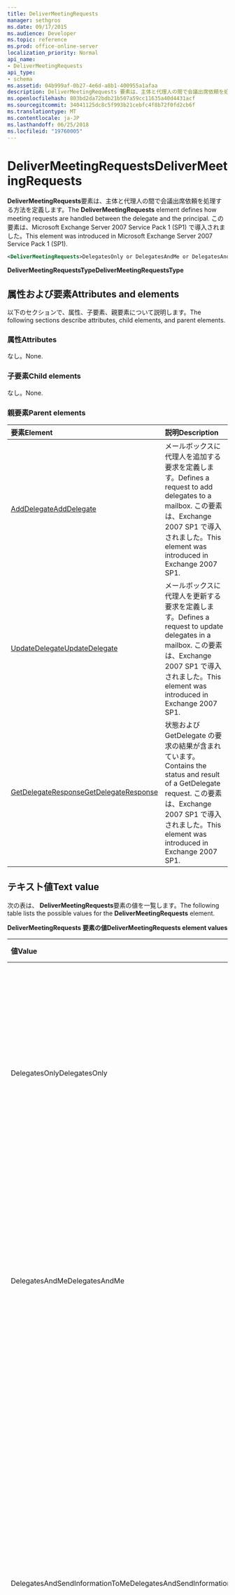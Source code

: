 ```yaml
---
title: DeliverMeetingRequests
manager: sethgros
ms.date: 09/17/2015
ms.audience: Developer
ms.topic: reference
ms.prod: office-online-server
localization_priority: Normal
api_name:
- DeliverMeetingRequests
api_type:
- schema
ms.assetid: 04b999af-0b27-4e6d-a8b1-400955a1afaa
description: DeliverMeetingRequests 要素は、主体と代理人の間で会議出席依頼を処理する方法を定義します。 この要素は、Microsoft Exchange Server 2007 Service Pack 1 (SP1) で導入されました。
ms.openlocfilehash: 803bd2da72bdb21b507a59cc11635a40d4431acf
ms.sourcegitcommit: 34041125dc8c5f993b21cebfc4f8b72f0fd2cb6f
ms.translationtype: MT
ms.contentlocale: ja-JP
ms.lasthandoff: 06/25/2018
ms.locfileid: "19760005"
---
```

# <a name="delivermeetingrequests"></a><span data-ttu-id="b5813-104">DeliverMeetingRequests</span><span class="sxs-lookup"><span data-stu-id="b5813-104">DeliverMeetingRequests</span></span>

<span data-ttu-id="b5813-105">**DeliverMeetingRequests**要素は、主体と代理人の間で会議出席依頼を処理する方法を定義します。</span><span class="sxs-lookup"><span data-stu-id="b5813-105">The **DeliverMeetingRequests** element defines how meeting requests are handled between the delegate and the principal.</span></span> <span data-ttu-id="b5813-106">この要素は、Microsoft Exchange Server 2007 Service Pack 1 (SP1) で導入されました。</span><span class="sxs-lookup"><span data-stu-id="b5813-106">This element was introduced in Microsoft Exchange Server 2007 Service Pack 1 (SP1).</span></span> 
  
```XML
<DeliverMeetingRequests>DelegatesOnly or DelegatesAndMe or DelegatesAndSendInformationToMe or NoForward</DeliverMeetingRequests>
```

 <span data-ttu-id="b5813-107">**DeliverMeetingRequestsType**</span><span class="sxs-lookup"><span data-stu-id="b5813-107">**DeliverMeetingRequestsType**</span></span>
## <a name="attributes-and-elements"></a><span data-ttu-id="b5813-108">属性および要素</span><span class="sxs-lookup"><span data-stu-id="b5813-108">Attributes and elements</span></span>

<span data-ttu-id="b5813-109">以下のセクションで、属性、子要素、親要素について説明します。</span><span class="sxs-lookup"><span data-stu-id="b5813-109">The following sections describe attributes, child elements, and parent elements.</span></span>
  
### <a name="attributes"></a><span data-ttu-id="b5813-110">属性</span><span class="sxs-lookup"><span data-stu-id="b5813-110">Attributes</span></span>

<span data-ttu-id="b5813-111">なし。</span><span class="sxs-lookup"><span data-stu-id="b5813-111">None.</span></span>
  
### <a name="child-elements"></a><span data-ttu-id="b5813-112">子要素</span><span class="sxs-lookup"><span data-stu-id="b5813-112">Child elements</span></span>

<span data-ttu-id="b5813-113">なし。</span><span class="sxs-lookup"><span data-stu-id="b5813-113">None.</span></span>
  
### <a name="parent-elements"></a><span data-ttu-id="b5813-114">親要素</span><span class="sxs-lookup"><span data-stu-id="b5813-114">Parent elements</span></span>

|<span data-ttu-id="b5813-115">**要素**</span><span class="sxs-lookup"><span data-stu-id="b5813-115">**Element**</span></span>|<span data-ttu-id="b5813-116">**説明**</span><span class="sxs-lookup"><span data-stu-id="b5813-116">**Description**</span></span>|
|:-----|:-----|
|[<span data-ttu-id="b5813-117">AddDelegate</span><span class="sxs-lookup"><span data-stu-id="b5813-117">AddDelegate</span></span>](adddelegate.md) <br/> |<span data-ttu-id="b5813-118">メールボックスに代理人を追加する要求を定義します。</span><span class="sxs-lookup"><span data-stu-id="b5813-118">Defines a request to add delegates to a mailbox.</span></span> <span data-ttu-id="b5813-119">この要素は、Exchange 2007 SP1 で導入されました。</span><span class="sxs-lookup"><span data-stu-id="b5813-119">This element was introduced in Exchange 2007 SP1.</span></span>  <br/> |
|[<span data-ttu-id="b5813-120">UpdateDelegate</span><span class="sxs-lookup"><span data-stu-id="b5813-120">UpdateDelegate</span></span>](updatedelegate.md) <br/> |<span data-ttu-id="b5813-121">メールボックスに代理人を更新する要求を定義します。</span><span class="sxs-lookup"><span data-stu-id="b5813-121">Defines a request to update delegates in a mailbox.</span></span> <span data-ttu-id="b5813-122">この要素は、Exchange 2007 SP1 で導入されました。</span><span class="sxs-lookup"><span data-stu-id="b5813-122">This element was introduced in Exchange 2007 SP1.</span></span>  <br/> |
|[<span data-ttu-id="b5813-123">GetDelegateResponse</span><span class="sxs-lookup"><span data-stu-id="b5813-123">GetDelegateResponse</span></span>](getdelegateresponse.md) <br/> |<span data-ttu-id="b5813-124">状態および GetDelegate の要求の結果が含まれています。</span><span class="sxs-lookup"><span data-stu-id="b5813-124">Contains the status and result of a GetDelegate request.</span></span> <span data-ttu-id="b5813-125">この要素は、Exchange 2007 SP1 で導入されました。</span><span class="sxs-lookup"><span data-stu-id="b5813-125">This element was introduced in Exchange 2007 SP1.</span></span>  <br/> |
   
## <a name="text-value"></a><span data-ttu-id="b5813-126">テキスト値</span><span class="sxs-lookup"><span data-stu-id="b5813-126">Text value</span></span>

<span data-ttu-id="b5813-127">次の表は、 **DeliverMeetingRequests**要素の値を一覧します。</span><span class="sxs-lookup"><span data-stu-id="b5813-127">The following table lists the possible values for the **DeliverMeetingRequests** element.</span></span> 
  
<span data-ttu-id="b5813-128">**DeliverMeetingRequests 要素の値**</span><span class="sxs-lookup"><span data-stu-id="b5813-128">**DeliverMeetingRequests element values**</span></span>

|<span data-ttu-id="b5813-129">**値**</span><span class="sxs-lookup"><span data-stu-id="b5813-129">**Value**</span></span>|<span data-ttu-id="b5813-130">**説明**</span><span class="sxs-lookup"><span data-stu-id="b5813-130">**Description**</span></span>|
|:-----|:-----|
|<span data-ttu-id="b5813-131">DelegatesOnly</span><span class="sxs-lookup"><span data-stu-id="b5813-131">DelegatesOnly</span></span>  <br/> |<span data-ttu-id="b5813-132">会議出席依頼は代理人に転送し、主体のメールボックスの削除済みアイテム フォルダーに移動します。</span><span class="sxs-lookup"><span data-stu-id="b5813-132">Meeting requests are forwarded to the delegate and moved to the Deleted Items folder in the principal's mailbox.</span></span>  <br/> |
|<span data-ttu-id="b5813-133">DelegatesAndMe</span><span class="sxs-lookup"><span data-stu-id="b5813-133">DelegatesAndMe</span></span>  <br/> |<span data-ttu-id="b5813-134">会議出席依頼は代理人に転送され、主体のメールボックスの受信トレイ フォルダー内に残ります。</span><span class="sxs-lookup"><span data-stu-id="b5813-134">Meeting requests are forwarded to the delegate and remain in the Inbox folder in the principal's mailbox.</span></span>  <br/> |
|<span data-ttu-id="b5813-135">DelegatesAndSendInformationToMe</span><span class="sxs-lookup"><span data-stu-id="b5813-135">DelegatesAndSendInformationToMe</span></span>  <br/> |<span data-ttu-id="b5813-136">会議出席依頼が代理人に転送され、プリンシパルのメールボックスの受信トレイ フォルダー内に残りますが、承諾、仮承諾、辞退のボタンは、Microsoft Office Outlook の閲覧ウィンドウには表示されません。</span><span class="sxs-lookup"><span data-stu-id="b5813-136">Meeting requests are forwarded to the delegate and remain in the Inbox folder in the principal's mailbox, but the Accept, Tentative, and Decline buttons do not appear in the Microsoft Office Outlook reading pane.</span></span>  <br/> |
|<span data-ttu-id="b5813-137">NoForward</span><span class="sxs-lookup"><span data-stu-id="b5813-137">NoForward</span></span>  <br/> |<span data-ttu-id="b5813-138">会議出席依頼は代理人に転送されません。</span><span class="sxs-lookup"><span data-stu-id="b5813-138">Meeting requests are not forwarded to the delegate.</span></span>  <br/> |
   
## <a name="remarks"></a><span data-ttu-id="b5813-139">備考</span><span class="sxs-lookup"><span data-stu-id="b5813-139">Remarks</span></span>

<span data-ttu-id="b5813-140">主体のメールボックス内のすべてのデリゲートは、 **DeliverMeetingRequests**の設定によって異なります。</span><span class="sxs-lookup"><span data-stu-id="b5813-140">The **DeliverMeetingRequests** setting affects all delegates in a principal's mailbox.</span></span> 
  
<span data-ttu-id="b5813-141">この要素を記述するスキーマは、Exchange Web サービスをホストする IIS 仮想ディレクトリに置かれています。</span><span class="sxs-lookup"><span data-stu-id="b5813-141">The schema that describes this element is located in the IIS virtual directory that hosts Exchange Web Services.</span></span>
  
## <a name="element-information"></a><span data-ttu-id="b5813-142">要素情報</span><span class="sxs-lookup"><span data-stu-id="b5813-142">Element information</span></span>

|||
|:-----|:-----|
|<span data-ttu-id="b5813-143">名前空間</span><span class="sxs-lookup"><span data-stu-id="b5813-143">Namespace</span></span>  <br/> |http://schemas.microsoft.com/exchange/services/2006/messages  <br/> |
|<span data-ttu-id="b5813-144">スキーマ名</span><span class="sxs-lookup"><span data-stu-id="b5813-144">Schema Name</span></span>  <br/> |<span data-ttu-id="b5813-145">メッセージ スキーマ</span><span class="sxs-lookup"><span data-stu-id="b5813-145">Messages schema</span></span>  <br/> |
|<span data-ttu-id="b5813-146">検証ファイル</span><span class="sxs-lookup"><span data-stu-id="b5813-146">Validation File</span></span>  <br/> |<span data-ttu-id="b5813-147">Messages.xsd</span><span class="sxs-lookup"><span data-stu-id="b5813-147">Messages.xsd</span></span>  <br/> |
|<span data-ttu-id="b5813-148">空に設定可能</span><span class="sxs-lookup"><span data-stu-id="b5813-148">Can be Empty</span></span>  <br/> |<span data-ttu-id="b5813-149">False</span><span class="sxs-lookup"><span data-stu-id="b5813-149">False</span></span>  <br/> |
   
## <a name="see-also"></a><span data-ttu-id="b5813-150">関連項目</span><span class="sxs-lookup"><span data-stu-id="b5813-150">See also</span></span>

- [<span data-ttu-id="b5813-151">AddDelegate 操作</span><span class="sxs-lookup"><span data-stu-id="b5813-151">AddDelegate operation</span></span>](adddelegate-operation.md)  
- [<span data-ttu-id="b5813-152">UpdateDelegate 操作</span><span class="sxs-lookup"><span data-stu-id="b5813-152">UpdateDelegate operation</span></span>](updatedelegate-operation.md)  
- [<span data-ttu-id="b5813-153">GetDelegate 操作</span><span class="sxs-lookup"><span data-stu-id="b5813-153">GetDelegate operation</span></span>](getdelegate-operation.md)
- [<span data-ttu-id="b5813-154">Exchange での EWS の XML 要素</span><span class="sxs-lookup"><span data-stu-id="b5813-154">EWS XML elements in Exchange</span></span>](ews-xml-elements-in-exchange.md)
- [<span data-ttu-id="b5813-155">デリゲートを追加します。</span><span class="sxs-lookup"><span data-stu-id="b5813-155">Adding Delegates</span></span>](http://msdn.microsoft.com/library/3a744150-66a3-4a13-9433-793603ba5038%28Office.15%29.aspx)

